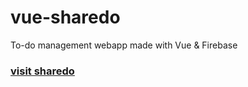 # vue-sharedo

To-do management webapp made with Vue & Firebase

### [visit sharedo](https://vue-sharedo.web.app/)
<!-- 
## Functionalities
* login
 -->
